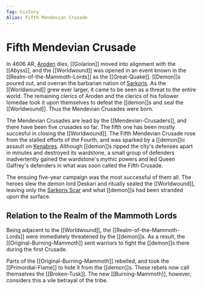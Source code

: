 ```yaml
---
Tag: history
Alias: Fifth Mendevian Crusade
---
```

# Fifth Mendevian Crusade
In 4606 AR, [Aroden](https://pathfinderwiki.com/wiki/Aroden "Aroden") dies, [[Golarion]] moved into alignment with the [[Abyss]], and the [[Worldwound]] was opened in an event known in the [[Realm-of-the-Mammoth-Lords]] as the [[Great-Quake]]. [[Demon]]s poured out, and overran the barbarian nation of [Sarkoris](https://pathfinderwiki.com/wiki/Sarkoris "Sarkoris"). As the [[Worldwound]] grew ever larger, it came to be seen as a threat to the entire world. The remaining clerics of Aroden and the clerics of his follower Iomedae took it upon themselves to defeat the [[demon]]s and seal the [[Worldwound]]. Thus the Mendevian Crusades were born.

The Mendevian Crusades are lead by the [[Mendevian-Crusaders]], and there have been five crusades so far. The fifth one has been mostly succesful in closing the [[Worldwound]]. The Fifth Mendevian Crusade rose from the stalled efforts of the Fourth, and was sparked by a [[demon]]ic assault on [Kenabres](https://pathfinderwiki.com/wiki/Kenabres "Kenabres"). Although [[demon]]s ripped the city's defenses apart in minutes and destroyed its wardstone, a small group of defenders inadvertently gained the wardstone's mythic powers and led Queen Galfrey's defenders in what was soon called the Fifth Crusade.

The ensuing five-year campaign was the most successful of them all. The heroes slew the demon lord Deskari and ritually sealed the [[Worldwound]], leaving only the [Sarkoris Scar](https://pathfinderwiki.com/wiki/Sarkoris_Scar "Sarkoris Scar") and what [[demon]]s had been stranded upon the surface.

## Relation to the Realm of the Mammoth Lords
Being adjacent to the [[Worldwound]], the [[Realm-of-the-Mammoth-Lords]] were immediately threatened by the [[demon]]s. As a result, the [[Original-Burning-Mammoth]] sent warriors to fight the [[demon]]s there during the first Crusade. 

Parts of the [[Original-Burning-Mammoth]] rebelled, and took the [[Primordial-Flame]] to hide it from the [[demon]]s. These rebels now call themselves the [[Broken-Tusk]]. The new [[Burning-Mammoth]], however, considers this a vile betrayal of the tribe.